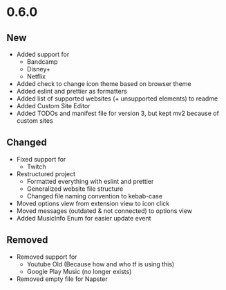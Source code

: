 # 0.6.0

## New

- Added support for
  - Bandcamp
  - Disney+
  - Netflix
- Added check to change icon theme based on browser theme
- Added eslint and prettier as formatters
- Added list of supported websites (+ unsupported elements) to readme
- Added Custom Site Editor
- Added TODOs and manifest file for version 3, but kept mv2 because of custom sites

## Changed

- Fixed support for
  - Twitch
- Restructured project
  - Formatted everything with eslint and prettier
  - Generalized website file structure
  - Changed file naming convention to kebab-case
- Moved options view from extension view to icon click
- Moved messages (outdated & not connected) to options view
- Added MusicInfo Enum for easier update event

## Removed

- Removed support for
  - Youtube Old (Because how and who tf is using this)
  - Google Play Music (no longer exists)
- Removed empty file for Napster
